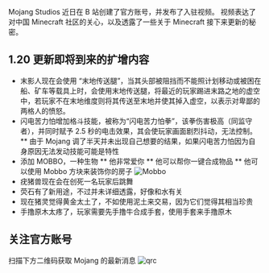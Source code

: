 Mojang Studios 近日在 B 站创建了官方账号，并发布了入驻视频。
视频表达了对中国 Minecraft 社区的关心，以及透露了一些关于 Minecraft 接下来更新的秘密。
## 1.20 更新即将到来的扩增内容
* 末影人现在会使用 “末地传送腿”，当其头部被阻挡而不能照计划移动或被困在船、矿车等载具上时，会使用末地传送腿，将最近的玩家踢进末路之地的虚空中，若玩家不在末地维度则将其传送至末地并使其掉入虚空，以表示对卑鄙的两格人的愤怒。
* 闪电苦力怕增加格斗技能，被称为“闪电苦力怕拳”，该拳伤害极高（同监守者），并同时赋予 2.5 秒的电击效果，其会使玩家画面剧烈抖动，无法控制。
** 由于 Mojang 调了半天并未出现自己想要的结果，如果闪电苦力怕因为自身原因无法发动技能可能是特性
* 添加 MOBBO，一种生物
** 他非常爱你
** 他可以帮你一键合成物品
** 他可以使用 Mobbo 方块来装饰你的房子
![Mobbo](https://www.lightbeacon.top/pnh/newsimgs/Normal/Mobbo.png "Mobbo")
* 疣猪兽现在会在创死一名玩家后跳舞
* 荧石有了新用途，不过并未详细透露，好像和水有关
* 现在猪灵觉得黄金太土了，不如使用泥土来交易，因为它们觉得其相当珍贵
* 手撸原木太疼了，玩家需要先手撸牛合成手套，使用手套来手撸原木
## 关注官方账号
扫描下方二维码获取 Mojang 的最新消息
![qrc](https://www.lightbeacon.top/pnh/newsimgs/Normal/qrc.png "官方账号")
